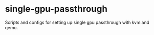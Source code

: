 # single-gpu-passthrough
Scripts and configs for setting up single gpu passthrough with kvm and qemu.
